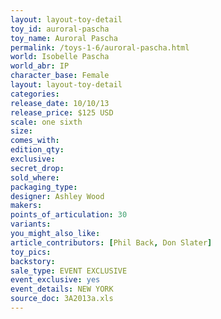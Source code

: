 ```yaml
---
layout: layout-toy-detail 
toy_id: auroral-pascha
toy_name: Auroral Pascha
permalink: /toys-1-6/auroral-pascha.html
world: Isobelle Pascha
world_abr: IP
character_base: Female
layout: layout-toy-detail
categories: 
release_date: 10/10/13
release_price: $125 USD
scale: one sixth
size: 
comes_with: 
edition_qty: 
exclusive: 
secret_drop: 
sold_where: 
packaging_type: 
designer: Ashley Wood
makers: 
points_of_articulation: 30
variants: 
you_might_also_like: 
article_contributors: [Phil Back, Don Slater]
toy_pics: 
backstory: 
sale_type: EVENT EXCLUSIVE
event_exclusive: yes
event_details: NEW YORK
source_doc: 3A2013a.xls
---
```


